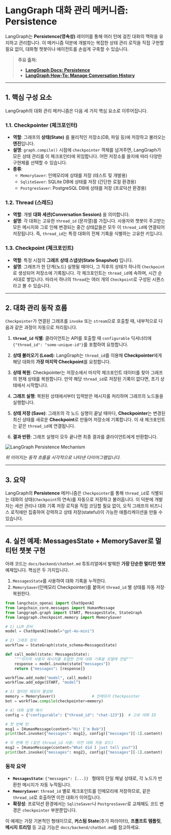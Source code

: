 # LangGraph 대화 관리 메커니즘: Persistence

LangGraph는 **Persistence(영속성)** 레이어를 통해 여러 턴에 걸친 대화의 맥락을 유지하고 관리합니다. 이 메커니즘 덕분에 개발자는 복잡한 상태 관리 로직을 직접 구현할 필요 없이, 대화형 챗봇이나 에이전트를 손쉽게 구축할 수 있습니다.

> **주요 출처:**
> - **[LangGraph Docs: Persistence](https://langchain-ai.github.io/langgraph/concepts/persistence/)**
> - **[LangGraph How-To: Manage Conversation History](https://langchain-ai.github.io/langgraph/how-tos/memory/manage-conversation-history/)**

---

## 1. 핵심 구성 요소

LangGraph의 대화 관리 메커니즘은 다음 세 가지 핵심 요소로 이루어집니다.

### 1.1. Checkpointer (체크포인터)

- **역할**: 그래프의 **상태(State)** 를 물리적인 저장소(DB, 파일 등)에 저장하고 불러오는 **엔진**입니다.
- **설명**: `graph.compile()` 시점에 `checkpointer` 객체를 넘겨주면, LangGraph가 모든 상태 관리를 이 체크포인터에 위임합니다. 어떤 저장소를 쓸지에 따라 다양한 구현체를 선택할 수 있습니다.
- **종류**:
    - `MemorySaver`: 인메모리에 상태를 저장 (테스트 및 개발용)
    - `SqliteSaver`: SQLite DB에 상태를 저장 (간단한 로컬 환경용)
    - `PostgresSaver`: PostgreSQL DB에 상태를 저장 (프로덕션 환경용)

### 1.2. Thread (스레드)

- **역할**: 개별 **대화 세션(Conversation Session)** 을 의미합니다.
- **설명**: 각 대화는 고유한 `thread_id` (문자열)를 가집니다. 사용자와 챗봇이 주고받는 모든 메시지와 그로 인해 변경되는 중간 상태값들은 모두 이 `thread_id`에 연결되어 저장됩니다. 즉, `thread_id`는 특정 대화의 전체 기록을 식별하는 고유한 키입니다.

### 1.3. Checkpoint (체크포인트)

- **역할**: 특정 시점의 **그래프 상태 스냅샷(State Snapshot)** 입니다.
- **설명**: 그래프가 한 단계(노드) 실행될 때마다, 그 직후의 상태가 하나의 `Checkpoint`로 생성되어 저장소에 기록됩니다. 각 체크포인트는 `thread_id`에 속하며, 시간 순서대로 쌓입니다. 따라서 하나의 `Thread`는 여러 개의 `Checkpoint`로 구성된 시퀀스라고 볼 수 있습니다.

---

## 2. 대화 관리 동작 흐름

`Checkpointer`가 연결된 그래프를 `invoke` 또는 `stream`으로 호출할 때, 내부적으로 다음과 같은 과정이 자동으로 처리됩니다.

1.  **`thread_id` 식별**: 클라이언트는 API를 호출할 때 `configurable` 딕셔너리에 `{"thread_id": "some-unique-id"}`를 포함하여 요청합니다.

2.  **상태 불러오기 (Load)**: LangGraph는 `thread_id`를 이용해 **Checkpointer**에게 해당 대화의 **가장 마지막 Checkpoint**를 요청합니다.

3.  **상태 복원**: Checkpointer는 저장소에서 마지막 체크포인트 데이터를 찾아 그래프의 현재 상태를 복원합니다. 만약 해당 `thread_id`로 저장된 기록이 없다면, 초기 상태에서 시작합니다.

4.  **그래프 실행**: 복원된 상태에서부터 입력받은 메시지를 처리하며 그래프의 노드들을 실행합니다.

5.  **상태 저장 (Save)**: 그래프의 각 노드 실행이 끝날 때마다, **Checkpointer**는 변경된 최신 상태를 새로운 **Checkpoint**로 만들어 저장소에 기록합니다. 이 새 체크포인트는 같은 `thread_id`에 연결됩니다.

6.  **결과 반환**: 그래프 실행이 모두 끝나면 최종 결과를 클라이언트에게 반환합니다.

![LangGraph Persistence Mechanism](https://mermaid.ink/img/pako:eNqtk01rwzAMhv-K5BlKETok-GEX7LCNDtuoXai0jS1jJ7EtyUpy0I3_vkrbaTfYJdIfefJI8qMEgWfAAS8I7QYwMJa96d19M07M2w1s5wZJ2g0pSjBDBH6OABq8N7D9o4-6C9oYJ6FwS8iM_c2Q1tLp2WnI50oI4Rj65S5z-wU6xY5K5a8r89y2Vd_s8zLzY_v6s8X95Ue5H3x0J0G-4oU7vJ5VnJm7vI3p8GjS2vN2QxP3x12_D-69oPqLd1_Yq9xH7w2w-v-uDq_oXkYc4yJ9W-Cag7z1g06F-8-J7yP2X805H8w3M1kP18c5e62R2r5-K5R05nQ55oE5r5Sg5EaR4X054gCBY0g5iS4GjG8qIQQlR8r1i2Y7JcR02mG9Q5yL9qY-J2442H6xT8_0GDb0qD4EaC4b574jRk1x1h96Y2U91uYw_S8oQxR996e-Wk5QWl8Wq1yXlXm-X0E9pP_uD5r8n7i3Uv130yD1u8p5l7Lp_x24bW2Fhr6QhU6-0W-g0W-g2Wug2Weg2Wug2Weg22gD3D-1G5A?type=png)

*위 이미지는 동작 흐름을 시각적으로 나타낸 다이어그램입니다.*

---

## 3. 요약

LangGraph의 **Persistence** 메커니즘은 `Checkpointer`를 통해 `thread_id`로 식별되는 대화의 상태(`Checkpoint`의 연속)를 자동으로 저장하고 불러옵니다. 이 덕분에 개발자는 세션 관리나 대화 기록 저장 로직을 직접 코딩할 필요 없이, 오직 그래프의 비즈니스 로직에만 집중하여 강력하고 상태 저장(stateful)이 가능한 애플리케이션을 만들 수 있습니다. 

---

## 4. 실전 예제: MessagesState + MemorySaver로 멀티턴 챗봇 구현

아래 코드는 `docs/backend/chatbot.md` 튜토리얼에서 발췌한 **가장 단순한 멀티턴 챗봇** 예제입니다. 핵심은 두 가지입니다.

1. `MessagesState`를 사용하여 대화 기록을 누적한다.
2. `MemorySaver`(인메모리 Checkpointer)를 붙여서 `thread_id` 별 상태를 자동 저장·복원한다.

```python
from langchain_openai import ChatOpenAI
from langchain_core.messages import HumanMessage
from langgraph.graph import START, MessagesState, StateGraph
from langgraph.checkpoint.memory import MemorySaver

# 1) LLM 준비
model = ChatOpenAI(model="gpt-4o-mini")

# 2) 그래프 정의
workflow = StateGraph(state_schema=MessagesState)

def call_model(state: MessagesState):
    """마지막 사용자 메시지를 포함한 전체 대화 기록을 모델에 전달"""
    response = model.invoke(state["messages"])
    return {"messages": [response]}

workflow.add_node("model", call_model)
workflow.add_edge(START, "model")

# 3) 멀티턴 메모리 활성화
memory = MemorySaver()                # 인메모리 Checkpointer
bot = workflow.compile(checkpointer=memory)

# 4) 대화 실행 예시
config = {"configurable": {"thread_id": "chat-123"}}  # 고유 대화 ID

# 첫 번째 턴
msg1 = [HumanMessage(content="Hi! I'm Bob")]
print(bot.invoke({"messages": msg1}, config)["messages"][-1].content)

# 두 번째 턴 (같은 thread_id 사용: 이전 대화 자동 로드)
msg2 = [HumanMessage(content="What did I just tell you?")]
print(bot.invoke({"messages": msg2}, config)["messages"][-1].content)
```

### 동작 요약

- **`MessagesState`**: `{"messages": [...]} ` 형태의 단일 채널 상태로, 각 노드가 반환한 메시지가 자동 누적됩니다.
- **`MemorySaver`**: `thread_id` 별로 체크포인트를 인메모리에 저장하므로, 같은 `thread_id`로 호출하면 이전 대화가 이어집니다.
- **확장성**: 프로덕션 환경에서는 `SqliteSaver`나 `PostgresSaver`로 교체해도 코드 변경은 `checkpointer` 부분뿐입니다.

이 예제는 가장 기본적인 형태이므로, **커스텀 State**(추가 파라미터), **프롬프트 템플릿**, **메시지 트리밍** 등 고급 기능은 `docs/backend/chatbot.md`를 참고하세요. 